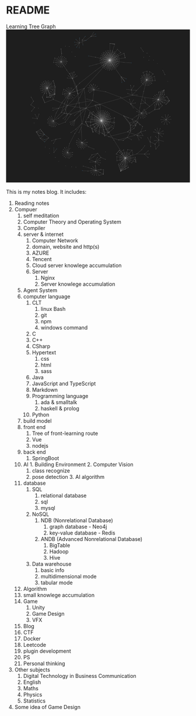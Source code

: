 # README

Learning Tree Graph
![](2022-12-09-01-59-01.png)

This is my notes blog. It includes:

1. Reading notes
2. Compuer
    1. self meditation
    2. Computer Theory and Operating System
    3. Compiler
    4. server & internet
       1. Computer Network
       2. domain, website and http(s)
       3. AZURE
       4. Tencent
       5. Cloud server knowlege accumulation
       6. Server
          1. Nginx
          2. Server knowlege accumulation
    5. Agent System
    6. computer language
        1. CLT
           1. linux Bash
           2. git
           3. npm
           4. windows command
        2. C
        3. C++
        4. CSharp
        5. Hypertext
           1. css
           2. html
           3. sass
        6. Java
        7. JavaScript and TypeScript
        8. Markdown
        9. Programming language
           1. ada & smalltalk
           2. haskell & prolog
        10. Python
    7. build model
    8. front end
       1. Tree of front-learning route
       2. Vue
       3. nodejs
    9. back end
       1. SpringBoot
    10. AI
       1. Building Environment
       2. Computer Vision
          1. class recognize
          2. pose detection
       3. AI algorithm
    11. database
        1.  SQL
            1.  relational database
            2.  sql
            3.  mysql
        2.  NoSQL
            1.  NDB (Nonrelational Database)
                1.  graph database - Neo4j
                2.  key-value database - Redis
            2.  ANDB (Advanced Nonrelational Database)
                1.  BigTable
                2.  Hadoop
                3.  Hive
        3.  Data warehouse
            1.  basic info
            2.  multidimensional mode
            3.  tabular mode
    12. Algorithm
    13. small knowlege accumulation
    14. Game
        1.  Unity
        2.  Game Design
        3.  VFX
    15. Blog
    16. CTF
    17. Docker
    18. Leetcode
    19. plugin development
    20. PS
    21. Personal thinking
3.  Other subjects
    1.  Digital Technology in Business Communication
    2.  English
    3.  Maths
    4.  Physics
    5.  Statistics
4. Some idea of Game Design